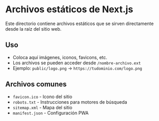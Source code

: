 # Archivos estáticos de Next.js

Este directorio contiene archivos estáticos que se sirven directamente desde la raíz del sitio web.

## Uso

- Coloca aquí imágenes, iconos, favicons, etc.
- Los archivos se pueden acceder desde `/nombre-archivo.ext`
- Ejemplo: `public/logo.png` → `https://tudominio.com/logo.png`

## Archivos comunes

- `favicon.ico` - Icono del sitio
- `robots.txt` - Instrucciones para motores de búsqueda
- `sitemap.xml` - Mapa del sitio
- `manifest.json` - Configuración PWA
